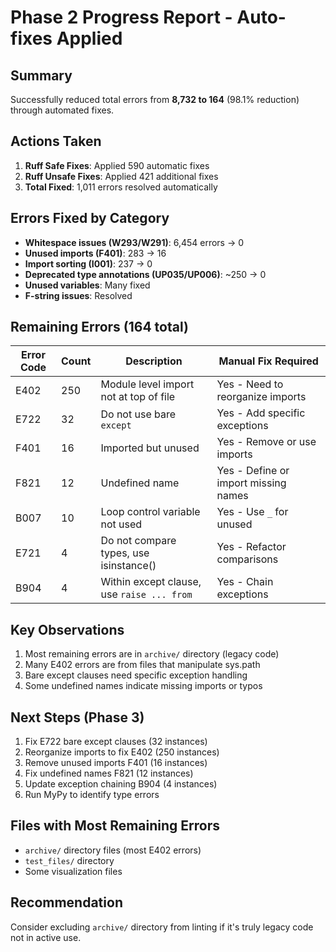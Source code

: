 # Phase 2 Progress Report - Auto-fixes Applied

## Summary
Successfully reduced total errors from **8,732 to 164** (98.1% reduction) through automated fixes.

## Actions Taken
1. **Ruff Safe Fixes**: Applied 590 automatic fixes
2. **Ruff Unsafe Fixes**: Applied 421 additional fixes
3. **Total Fixed**: 1,011 errors resolved automatically

## Errors Fixed by Category
- **Whitespace issues (W293/W291)**: 6,454 errors → 0
- **Unused imports (F401)**: 283 → 16
- **Import sorting (I001)**: 237 → 0
- **Deprecated type annotations (UP035/UP006)**: ~250 → 0
- **Unused variables**: Many fixed
- **F-string issues**: Resolved

## Remaining Errors (164 total)
| Error Code | Count | Description | Manual Fix Required |
|------------|-------|-------------|-------------------|
| E402 | 250 | Module level import not at top of file | Yes - Need to reorganize imports |
| E722 | 32 | Do not use bare `except` | Yes - Add specific exceptions |
| F401 | 16 | Imported but unused | Yes - Remove or use imports |
| F821 | 12 | Undefined name | Yes - Define or import missing names |
| B007 | 10 | Loop control variable not used | Yes - Use `_` for unused |
| E721 | 4 | Do not compare types, use isinstance() | Yes - Refactor comparisons |
| B904 | 4 | Within except clause, use `raise ... from` | Yes - Chain exceptions |

## Key Observations
1. Most remaining errors are in `archive/` directory (legacy code)
2. Many E402 errors are from files that manipulate sys.path
3. Bare except clauses need specific exception handling
4. Some undefined names indicate missing imports or typos

## Next Steps (Phase 3)
1. Fix E722 bare except clauses (32 instances)
2. Reorganize imports to fix E402 (250 instances)
3. Remove unused imports F401 (16 instances)
4. Fix undefined names F821 (12 instances)
5. Update exception chaining B904 (4 instances)
6. Run MyPy to identify type errors

## Files with Most Remaining Errors
- `archive/` directory files (most E402 errors)
- `test_files/` directory
- Some visualization files

## Recommendation
Consider excluding `archive/` directory from linting if it's truly legacy code not in active use.